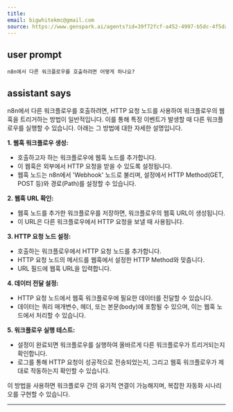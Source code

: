 ```yaml
---
title: 
email: bigwhitekmc@gmail.com
source: https://www.genspark.ai/agents?id=39f72fcf-a452-4997-b5dc-4f5da8f0227a
---
```


## user prompt

~~~
n8n에서 다른 워크플로우를 호출하려면 어떻게 하나요?
~~~

## assistant says

n8n에서 다른 워크플로우를 호출하려면, HTTP 요청 노드를 사용하여 워크플로우의 웹훅을 트리거하는 방법이 일반적입니다. 이를 통해 특정 이벤트가 발생할 때 다른 워크플로우를 실행할 수 있습니다. 아래는 그 방법에 대한 자세한 설명입니다.

**1\. 웹훅 워크플로우 생성:**

*   호출하고자 하는 워크플로우에 웹훅 노드를 추가합니다.
*   이 웹훅은 외부에서 HTTP 요청을 받을 수 있도록 설정됩니다.
*   웹훅 노드는 n8n에서 'Webhook' 노드로 불리며, 설정에서 HTTP Method(GET, POST 등)와 경로(Path)를 설정할 수 있습니다.

**2\. 웹훅 URL 확인:**

*   웹훅 노드를 추가한 워크플로우를 저장하면, 워크플로우의 웹훅 URL이 생성됩니다.
*   이 URL은 다른 워크플로우에서 HTTP 요청을 보낼 때 사용됩니다.

**3\. HTTP 요청 노드 설정:**

*   호출하는 워크플로우에서 HTTP 요청 노드를 추가합니다.
*   HTTP 요청 노드의 메서드를 웹훅에서 설정한 HTTP Method와 맞춥니다.
*   URL 필드에 웹훅 URL을 입력합니다.

**4\. 데이터 전달 설정:**

*   HTTP 요청 노드에서 웹훅 워크플로우에 필요한 데이터를 전달할 수 있습니다.
*   데이터는 쿼리 매개변수, 헤더, 또는 본문(body)에 포함될 수 있으며, 이는 웹훅 노드에서 처리할 수 있습니다.

**5\. 워크플로우 실행 테스트:**

*   설정이 완료되면 워크플로우를 실행하여 올바르게 다른 워크플로우가 트리거되는지 확인합니다.
*   로그를 통해 HTTP 요청이 성공적으로 전송되었는지, 그리고 웹훅 워크플로우가 제대로 작동하는지 확인할 수 있습니다.

이 방법을 사용하면 워크플로우 간의 유기적 연결이 가능해지며, 복잡한 자동화 시나리오를 구현할 수 있습니다.

---

